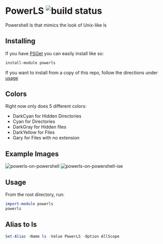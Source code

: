 # PowerLS ![build status](https://ci.appveyor.com/api/projects/status/github/JRJurman/PowerLS?svg=true&retina=true)
Powershell ls that mimics the look of Unix-like ls

## Installing
If you have [PSGet](http://psget.net/) you can easily install like so:
```powershell
install-module powerls
```

If you want to install from a copy of this repo, follow the directions under [usage](#usage)

## Colors
Right now only does 5 different colors:
- DarkCyan for Hidden Directories
- Cyan for Directories
- DarkGray for Hidden files
- DarkYellow for Files
- Gary for Files with no extension

## Example Images
![powerls-on-powershell](https://cloud.githubusercontent.com/assets/140910/17007117/b05917f2-4eab-11e6-98b9-3aa0ed94c15c.png)
![powerls-on-powershell-ise](https://cloud.githubusercontent.com/assets/140910/17007271/de449a50-4eac-11e6-8201-3e8fa76a160e.png)



## Usage
From the root directory, run:
```powershell
import-module powerls
powerls
```

## Alias to ls
```powershell
Set-Alias -Name ls -Value PowerLS -Option AllScope
```
